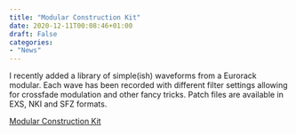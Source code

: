 ```yaml
---
title: "Modular Construction Kit"
date: 2020-12-11T00:08:46+01:00
draft: False
categories: 
- "News"
---
```


I recently added a library of simple(ish) waveforms from a Eurorack modular. Each wave has been recorded with different filter settings allowing for crossfade modulation and other fancy tricks.  Patch files are available in EXS, NKI and SFZ formats. 

<a href="https://github.com/publicsamples/Modular-Construction-Kit" target="_blank">Modular Construction Kit</a>


